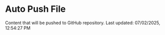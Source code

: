 # Auto Push File

Content that will be pushed to GitHub repository.
Last updated: 07/02/2025, 12:54:27 PM
